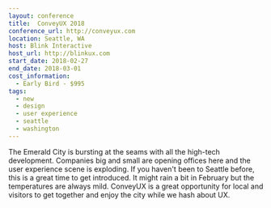 ```yaml
---
layout: conference
title:  ConveyUX 2018
conference_url: http://conveyux.com
location: Seattle, WA
host: Blink Interactive
host_url: http://blinkux.com
start_date: 2018-02-27
end_date: 2018-03-01
cost_information:
  - Early Bird - $995
tags:
  - new
  - design
  - user experience
  - seattle
  - washington
---
```


The Emerald City is bursting at the seams with all the high-tech development. Companies big and small are opening offices here and the user experience scene is exploding. If you haven't been to Seattle before, this is a great time to get introduced. It might rain a bit in February but the temperatures are always mild. ConveyUX is a great opportunity for local and visitors to get together and enjoy the city while we hash about UX.

